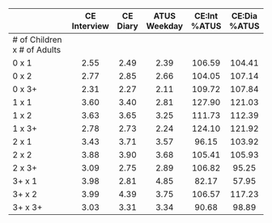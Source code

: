 
|                      | CE<br>Interview |  CE<br>Diary | ATUS<br>Weekday | CE:Int<br>%ATUS | CE:Dia<br>%ATUS |
| -------------------- | :----------: | :----------: | :----------: | :----------: | :----------: |
| # of Children x # of Adults |              |              |              |              |              |
| 0 x 1                |         2.55 |         2.49 |         2.39 |       106.59 |       104.41 |
| 0 x 2                |         2.77 |         2.85 |         2.66 |       104.05 |       107.14 |
| 0 x 3+               |         2.31 |         2.27 |         2.11 |       109.72 |       107.84 |
| 1 x 1                |         3.60 |         3.40 |         2.81 |       127.90 |       121.03 |
| 1 x 2                |         3.63 |         3.65 |         3.25 |       111.73 |       112.39 |
| 1 x 3+               |         2.78 |         2.73 |         2.24 |       124.10 |       121.92 |
| 2 x 1                |         3.43 |         3.71 |         3.57 |        96.15 |       103.92 |
| 2 x 2                |         3.88 |         3.90 |         3.68 |       105.41 |       105.93 |
| 2 x 3+               |         3.09 |         2.75 |         2.89 |       106.82 |        95.25 |
| 3+ x 1               |         3.98 |         2.81 |         4.85 |        82.17 |        57.95 |
| 3+ x 2               |         3.99 |         4.39 |         3.75 |       106.57 |       117.23 |
| 3+ x 3+              |         3.03 |         3.31 |         3.34 |        90.68 |        98.89 |

